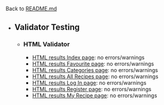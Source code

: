Back to [README.md](/README.md)

- ## Validator Testing
  - ### HTML Validator
    - [HTML results Index page](https://validator.w3.org/nu/?doc=https%3A%2F%2Ftimetocook-7eed92e3f20e.herokuapp.com%2Findex): no errors/warnings
    - [HTML results Favourite page](https://validator.w3.org/nu/?doc=https%3A%2F%2Ftimetocook-7eed92e3f20e.herokuapp.com%2Ffavourites): no errors/warnings
    - [HTML results Categories page](https://validator.w3.org/nu/?doc=https%3A%2F%2Ftimetocook-7eed92e3f20e.herokuapp.com%2Fcategories): no errors/warnings
    - [HTML results All Recipes page](https://validator.w3.org/nu/?doc=https%3A%2F%2Ftimetocook-7eed92e3f20e.herokuapp.com%2Fallrecipes): no errors/warnings
    - [HTML results Log In page](https://validator.w3.org/nu/?doc=https%3A%2F%2Ftimetocook-7eed92e3f20e.herokuapp.com%2Flogin): no errors/warnings
    - [HTML results Register page](https://validator.w3.org/nu/?doc=https%3A%2F%2Ftimetocook-7eed92e3f20e.herokuapp.com%2Fregister): no errors/warnings
    - [HTML results My Recipe page](https://validator.w3.org/nu/?doc=https%3A%2F%2Ftimetocook-7eed92e3f20e.herokuapp.com%2Fmyrecipes): no errors/warnings